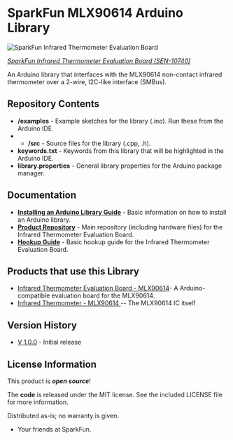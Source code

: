SparkFun MLX90614 Arduino Library
========================================

![SparkFun Infrared Thermometer Evaluation Board](https://cdn.sparkfun.com//assets/parts/5/6/4/6/10740-01a.jpg)

[*SparkFun Infrared Thermometer Evaluation Board (SEN-10740)*](https://www.sparkfun.com/products/10740)

An Arduino library that interfaces with the MLX90614 non-contact infrared thermometer over a 2-wire, I2C-like interface (SMBus). 

Repository Contents
-------------------

* **/examples** - Example sketches for the library (.ino). Run these from the Arduino IDE.
* * **/src** - Source files for the library (.cpp, .h).
* **keywords.txt** - Keywords from this library that will be highlighted in the Arduino IDE.
* **library.properties** - General library properties for the Arduino package manager.

Documentation
--------------

* **[Installing an Arduino Library Guide](https://learn.sparkfun.com/tutorials/installing-an-arduino-library)** - Basic information on how to install an Arduino library.
* **[Product Repository](https://github.com/sparkfun/IR_Thermometer_Evaluation_Board-MLX90614)** - Main repository (including hardware files) for the Infrared Thermometer Evaluation Board.
* **[Hookup Guide](https://learn.sparkfun.com/tutorials/mlx90614-ir-thermometer-hookup-guide)** - Basic hookup guide for the Infrared Thermometer Evaluation Board.

Products that use this Library
---------------------------------

* [Infrared Thermometer Evaluation Board - MLX90614](https://www.sparkfun.com/products/10740)- A Arduino-compatible evaluation board for the MLX90614.
* [Infrared Thermometer - MLX90614 ](https://www.sparkfun.com/products/9570) -- The MLX90614 IC itself

Version History
---------------
* [V 1.0.0](https://github.com/sparkfun/SparkFun_MLX90614_Arduino_Library/tree/V_1.0.0) - Initial release

License Information
-------------------

This product is _**open source**_!

The **code** is released under the MIT license. See the included LICENSE file for more information.

Distributed as-is; no warranty is given.

- Your friends at SparkFun.
